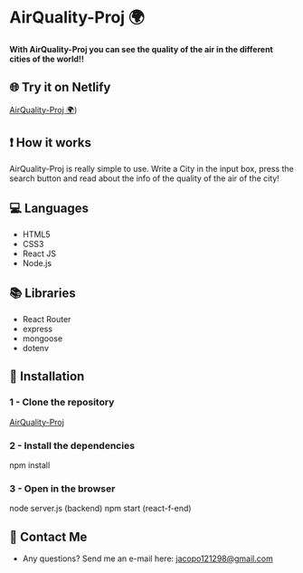 # AirQuality-Proj 🌍

#### With AirQuality-Proj you can see the quality of the air in the different cities of the world!!


## 🌐 Try it on Netlify
[AirQuality-Proj 🌍](https://650c6cf58066d80c0d91d3ad--keen-duckanoo-44bfcc.netlify.app/))


## ❗ How it works
AirQuality-Proj is really simple to use. Write a City in the input box, press the search button and read about the info of the quality of the air of the city!

## 💻 Languages
* HTML5
* CSS3
* React JS
* Node.js
## 📚 Libraries
* React Router
* express
* mongoose
* dotenv


## 🔽 Installation

### 1 - Clone the repository
[AirQuality-Proj](https://github.com/JacopoCasanova98/AirQuality-Proj.git)

### 2 - Install the dependencies
npm install

### 3 - Open in the browser
node server.js (backend)
npm start (react-f-end)

## 📧 Contact Me
* Any questions? Send me an e-mail here: jacopo121298@gmail.com
